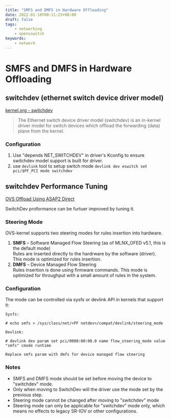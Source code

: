 ```yaml
---
title: "SMFS and DMFS in Hardware Offloading"
date: 2022-01-10T00:11:23+08:00
draft: false
tags:
    - networking
    - openvswitch
keywords:
    - network
---
```


# SMFS and DMFS in Hardware Offloading

## switchdev (ethernet switch device driver model)

[kernel.org - switchdev](https://www.kernel.org/doc/Documentation/networking/switchdev.txt)

> The Ethernet switch device driver model (switchdev) is an in-kernel driver
model for switch devices which offload the forwarding (data) plane from the
kernel.

### Configuration
1. Use "depends NET_SWITCHDEV" in driver's Kconfig to ensure switchdev model
support is built for driver.
2. use `devlink` tool to setup switch mode
`devlink dev eswitch set pci/$PF_PCI mode switchdev`

## switchdev Performance Tuning
[OVS Offload Using ASAP2 Direct](https://docs.nvidia.com/networking/pages/viewpage.action?pageId=39285091#OVSOffloadUsingASAP%C2%B2Direct-ovshwoffloadsconfigOVSHardwareOffloadsConfiguration)

SwitchDev proformance can be furtuer improved by tuning it.

### Steering Mode
OVS-kernel supports two steering modes for rules insertion into hardware.

1.  **SMFS** – Software Managed Flow Steering (as of MLNX_OFED v5.1, this is the default mode)  
    Rules are inserted directly to the hardrware by the software (driver). This mode is optimized for rules insertion.
2.  **DMFS** – Device Managed Flow Steering  
    Rules insertion is done using firmware commands. This mode is optimized for throughput with a small amount of rules in the system.  
### Configuration
The mode can be controlled via sysfs or devlink API in kernels that support it:
```
Sysfs:

# echo smfs > /sys/class/net/<PF netdev>/compat/devlink/steering_mode

Devlink:

# devlink dev param set pci/0000:00:08.0 name flow_steering_mode value "smfs" cmode runtime

Replace smfs param with dmfs for device managed flow steering
```

### Notes
- SMFS and DMFS mode should be set before moving the device to "switchdev" mode.
- Only when moving to SwitchDev will the driver use the mode set by the previous step.
- Steering mode cannot be changed after moving to "switchdev" mode
- Steering mode can only be applicable for "switchdev" mode only, which means no effects to legacy SR-IOV  or other configurations.